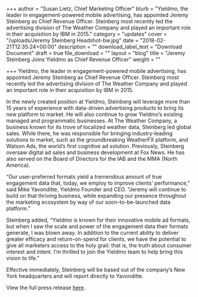 +++
author = "Susan Lietz, Chief Marketing Officer"
blurb = "Yieldmo, the leader in engagement-powered mobile advertising, has appointed Jeremy Steinberg as Chief Revenue Officer. Steinberg most recently led the advertising division of The Weather Company and played an important role in their acquisition by IBM in 2015."
category = "updates"
cover = "/uploads/Jeremy Steinberg Headshot-bw.jpg"
date = "2018-02-21T12:35:24+00:00"
description = ""
download_label_text = "Download Document"
draft = true
file_download = ""
layout = "blog"
title = "Jeremy Steinberg Joins Yieldmo as Chief Revenue Officer"
weight = ""

+++
Yieldmo, the leader in engagement-powered mobile advertising, has appointed Jeremy Steinberg as Chief Revenue Officer. Steinberg most recently led the advertising division of The Weather Company and played an important role in their acquisition by IBM in 2015.

In the newly created position at Yieldmo, Steinberg will leverage more than 15 years of experience with data-driven advertising products to bring its new platform to market. He will also continue to grow Yieldmo’s existing managed and programmatic businesses. At The Weather Company, a business known for its trove of localized weather data, Steinberg led global sales. While there, he was responsible for bringing industry-leading solutions to market, such as the groundbreaking WeatherFX platform, and Watson Ads, the world’s first cognitive ad solution. Previously, Steinberg oversaw digital ad sales and business development at Fox News. He has also served on the Board of Directors for the IAB and the MMA (North America).

“Our user-preferred formats yield a tremendous amount of true engagement data that, today, we employ to improve clients’ performance,” said Mike Yavonditte, Yieldmo Founder and CEO. “Jeremy will continue to build on that thriving business, while expanding our presence throughout the marketing ecosystem by way of our soon-to-be-launched data platform.”

Steinberg added, “Yieldmo is known for their innovative mobile ad formats, but when I saw the scale and power of the engagement data their formats generate, I was blown away. In addition to the current ability to deliver greater efficacy and return-on-spend for clients, we have the potential to give all marketers access to the holy grail: that is, the truth about consumer interest and intent. I’m thrilled to join the Yieldmo team to help bring this vision to life.”

Effective immediately, Steinberg will be based out of the company’s New York headquarters and will report directly to Yavonditte.

View the full press release [here](https://www.businesswire.com/news/home/20180221006007/en).